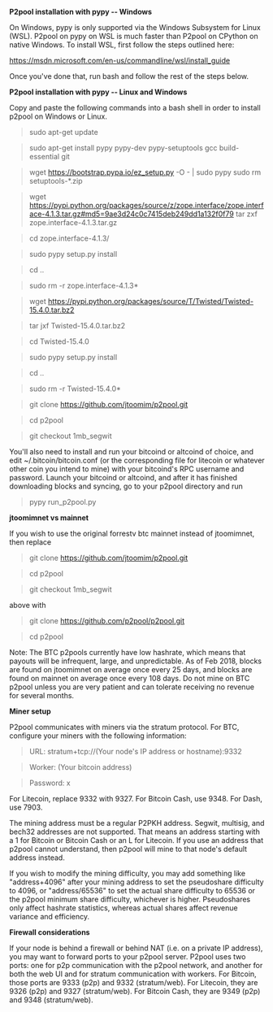 **P2pool installation with pypy -- Windows**


On Windows, pypy is only supported via the Windows Subsystem for Linux (WSL). P2pool on pypy on WSL is much faster than P2pool on
CPython on native Windows. To install WSL, first follow the steps outlined here:


https://msdn.microsoft.com/en-us/commandline/wsl/install_guide


Once you've done that, run bash and follow the rest of the steps below.


**P2pool installation with pypy -- Linux and Windows**


Copy and paste the following commands into a bash shell in order to install p2pool on Windows or Linux.

>sudo apt-get update

>sudo apt-get install pypy pypy-dev pypy-setuptools gcc build-essential git


>wget https://bootstrap.pypa.io/ez_setup.py -O - | sudo pypy
>sudo rm setuptools-*.zip


>wget https://pypi.python.org/packages/source/z/zope.interface/zope.interface-4.1.3.tar.gz#md5=9ae3d24c0c7415deb249dd1a132f0f79
tar zxf zope.interface-4.1.3.tar.gz

>cd zope.interface-4.1.3/

>sudo pypy setup.py install

>cd ..

>sudo rm -r zope.interface-4.1.3*


>wget https://pypi.python.org/packages/source/T/Twisted/Twisted-15.4.0.tar.bz2

>tar jxf Twisted-15.4.0.tar.bz2

>cd Twisted-15.4.0

>sudo pypy setup.py install

>cd ..

>sudo rm -r Twisted-15.4.0*


>git clone https://github.com/jtoomim/p2pool.git

>cd p2pool

>git checkout 1mb_segwit


You'll also need to install and run your bitcoind or altcoind of choice, and edit ~/.bitcoin/bitcoin.conf (or the corresponding file for litecoin or whatever other coin you intend to mine) with your bitcoind's RPC username and password. Launch your bitcoind or altcoind, and after it has finished downloading blocks and syncing, go to your p2pool directory and run


>pypy run_p2pool.py


**jtoomimnet vs mainnet**


If you wish to use the original forrestv btc mainnet instead of jtoomimnet, then replace


>git clone https://github.com/jtoomim/p2pool.git

>cd p2pool

>git checkout 1mb_segwit


above with


>git clone https://github.com/p2pool/p2pool.git

>cd p2pool


Note: The BTC p2pools currently have low hashrate, which means that payouts will be infrequent, large, and unpredictable. As of Feb 2018, blocks are found on jtoomimnet on average once every 25 days, and blocks are found on mainnet on average once every 108 days. Do not mine on BTC p2pool unless you are very patient and can tolerate receiving no revenue for several months.


**Miner setup**


P2pool communicates with miners via the stratum protocol. For BTC, configure your miners with the following information:


>URL: stratum+tcp://(Your node's IP address or hostname):9332

>Worker: (Your bitcoin address)

>Password: x


For Litecoin, replace 9332 with 9327. For Bitcoin Cash, use 9348. For Dash, use 7903.


The mining address must be a regular P2PKH address. Segwit, multisig, and bech32 addresses are not supported. That means an address starting with a 1 for Bitcoin or Bitcoin Cash or an L for Litecoin. If you use an address that p2pool cannot understand, then p2pool will mine to that node's default address instead.


If you wish to modify the mining difficulty, you may add something like "address+4096" after your mining address to set the pseudoshare difficulty to 4096, or "address/65536" to set the actual share difficulty to 65536 or the p2pool minimum share difficulty, whichever is higher. Pseudoshares only affect hashrate statistics, whereas actual shares affect revenue variance and efficiency.


**Firewall considerations**


If your node is behind a firewall or behind NAT (i.e. on a private IP address), you may want to forward ports to your p2pool server. P2pool uses two ports: one for p2p communication with the p2pool network, and another for both the web UI and for stratum communication with workers. For Bitcoin, those ports are 9333 (p2p) and 9332 (stratum/web). For Litecoin, they are 9326 (p2p) and 9327 (stratum/web). For Bitcoin Cash, they are 9349 (p2p) and 9348 (stratum/web).


